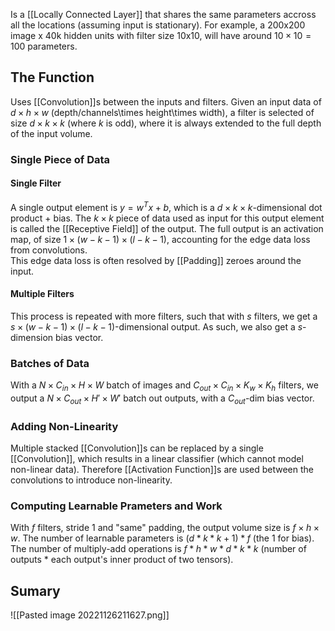 Is a [[Locally Connected Layer]] that shares the same parameters accross all the locations (assuming input is stationary). 
For example, a 200x200 image x 40k hidden units with filter size 10x10, will have around $10\times 10=100$ parameters. 
## The Function
Uses [[Convolution]]s between the inputs and filters. 
Given an input data of $d\times h\times w$ (depth/channels\\times height\\times width), a filter is selected of size $d\times k\times k$ (where $k$ is odd), where it is always extended to the full depth of the input volume. 
### Single Piece of Data
#### Single Filter
A single output element is $y=w^Tx+b$, which is a $d\times k\times k$-dimensional dot product + bias. 
The $k\times k$ piece of data used as input for this output element is called the [[Receptive Field]] of the output. 
The full output is an activation map, of size $1\times (w-k-1)\times (l-k-1)$, accounting for the edge data loss from convolutions.  
This edge data loss is often resolved by [[Padding]] zeroes around the input. 
#### Multiple Filters
This process is repeated with more filters, such that with $s$ filters, we get a $s\times (w-k-1)\times (l-k-1)$-dimensional output. As such, we also get a $s$-dimension bias vector. 
### Batches of Data
With a $N\times C_{in}\times H\times W$ batch of images and $C_{out}\times C_{in}\times K_w\times K_h$ filters, we output a $N\times C_{out}\times H'\times W'$ batch out outputs, with a $C_{out}$-dim bias vector. 
### Adding Non-Linearity
Multiple stacked [[Convolution]]s can be replaced by a single [[Convolution]], which results in a linear classifier (which cannot model non-linear data). Therefore [[Activation Function]]s are used between the convolutions to introduce non-linearity. 
### Computing Learnable Prameters and Work
With $f$ filters, stride 1 and "same" padding, the output volume size is $f\times h \times w$.  The number of learnable parameters is $(d * k * k + 1)*f$ (the $1$ for bias). The number of multiply-add operations is $f*h*w*d*k*k$ (number of outputs \* each output's inner product of two tensors). 
## Sumary
![[Pasted image 20221126211627.png]]